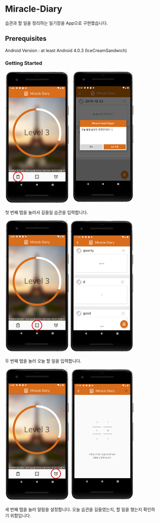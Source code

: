 # Miracle-Diary

습관과 할 일을 정리하는 일기장을 App으로 구현했습니다.

## Prerequisites
Android Version : at least Android 4.0.3 (IceCreamSandwich)

### Getting Started

<img src="/readmeImg/mainView1.PNG" width="209px" height="437px" title="px(픽셀) 크기 설정" alt="a"></img>
<img src="/readmeImg/edit.PNG" width="209px" height="437px" title="px(픽셀) 크기 설정" alt="a"></img>

첫 번째 탭을 눌러서 길들일 습관을 입력합니다.

<img src="/readmeImg/mainView2.png" width="209px" height="437px" title="px(픽셀) 크기 설정" alt="a"></img>
<img src="/readmeImg/datalist.PNG" width="209px" height="437px" title="px(픽셀) 크기 설정" alt="a"></img>

두 번째 탭을 눌러 오늘 할 일을 입력합니다.

<img src="/readmeImg/mainView3.png" width="209px" height="437px" title="px(픽셀) 크기 설정" alt="a"></img>
<img src="/readmeImg/alarm.PNG" width="209px" height="437px" title="px(픽셀) 크기 설정" alt="a"></img>

세 번째 탭을 눌러 알람을 설정합니다. 오늘 습관을 길들였는지, 할 일을 했는지 확인하기 위함입니다.
